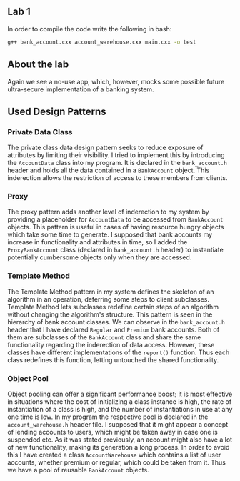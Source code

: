 ## Lab 1

In order to compile the code write the following in bash:
```bash
g++ bank_account.cxx account_warehouse.cxx main.cxx -o test
```

## About the lab
Again we see a no-use app, which, however, mocks some possible future ultra-secure implementation of a banking system.

## Used Design Patterns

### Private Data Class
The private class data design pattern seeks to reduce exposure of attributes by limiting their visibility. I tried to implement this by introducing the ```AccountData``` class into my program. It is declared in the ```bank_account.h``` header and holds all the data contained in a ```BankAccount``` object. This inderection allows the restriction of access to these members from clients.

### Proxy
The proxy pattern adds another level of inderection to my system by providing a placeholder for ```AccountData``` to be accessed from ```BankAccount``` objects. This pattern is useful in cases of having resource hungry objects which take some time to generate. I supposed that bank accounts my increase in functionality and attributes in time, so I added the ```ProxyBankAccount``` class (declared in ```bank_account.h``` header) to instantiate potentially cumbersome objects only when they are accessed.

### Template Method
The Template Method pattern in my system defines the skeleton of an algorithm in an operation, deferring some steps to client subclasses. Template Method lets subclasses redefine certain steps of an algorithm without changing the algorithm's structure. This pattern is seen in the hierarchy of bank account classes. We can observe in the ```bank_account.h``` header that I have declared ```Regular``` and ```Premium``` bank accounts. Both of them are subclasses of the ```BankAccount``` class and share the same functionality regarding the inderection of data access. However, these classes have different implementations of the ```report()``` function. Thus each class redefines this function, letting untouched the shared functionality.

### Object Pool
Object pooling can offer a significant performance boost; it is most effective in situations where the cost of initializing a class instance is high, the rate of instantiation of a class is high, and the number of instantiations in use at any one time is low. In my program the respective pool is declared in the ```account_warehouse.h``` header file. I supposed that it might appear a concept of lending accounts to users, which might be taken away in case one is suspended etc. As it was stated previously, an account might also have a lot of new functionality, making its generation a long process. In order to avoid this I have created a class ```AccountWarehouse``` which contains a list of user accounts, whether premium or regular, which could be taken from it. Thus we have a pool of reusable ```BankAccount``` objects.